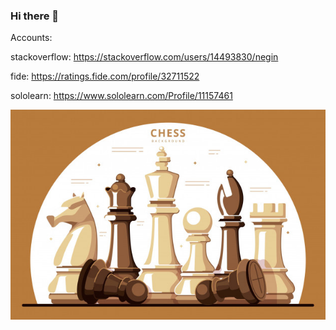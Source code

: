 ### Hi there 👋

<!--
**NeginSal/NeginSal** is a ✨ _special_ ✨ repository because its `README.md` (this file) appears on your GitHub profile.

Here are some ideas to get you started:

- 🔭 I’m currently working on ...
- 🌱 I’m currently learning ...
- 👯 I’m looking to collaborate on ...
- 🤔 I’m looking for help with ...
- 💬 Ask me about ...
- 📫 How to reach me: ...
- 😄 Pronouns: ...
- ⚡ Fun fact: ...
-->
Accounts:

   stackoverflow: https://stackoverflow.com/users/14493830/negin
  
   fide: https://ratings.fide.com/profile/32711522
  
   sololearn: https://www.sololearn.com/Profile/11157461
   
  ![GitHub Logo](logo.jpg)

